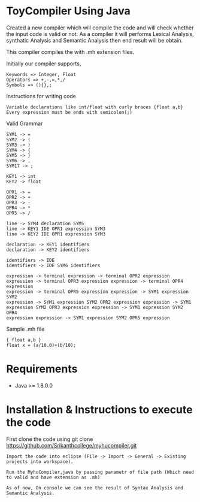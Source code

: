 ToyCompiler Using Java 
=======================

Created a new compiler which will compile the code and will check whether the input code is valid or not.
As a compiler it will performs Lexical Analysis, synthatic Analysis and Semantic Analysis then end result will be obtain.

This compiler compiles the with .mh extension files.

Initially our compiler supports,

    Keywords => Integer, Float
    Operators => +,-,=,*,/
    Symbols => (){},;

Instructions for writing code
  
    Variable declarations like int/float with curly braces {float a,b}
    Every expression must be ends with semicolon(;)
    
Valid Grammar

	SYM1 -> =
	SYM2 -> (
	SYM3 -> )
	SYM4 -> {
	SYM5 -> }
	SYM6 -> ,
	SYM17 -> ;
	
	KEY1 -> int
	KEY2 -> float
	
	OPR1 -> =
	OPR2 -> +
	OPR3 -> -
	OPR4 -> *
	OPR5 -> /
	
	line -> SYM4 declaration SYM5
	line -> KEY1 IDE OPR1 expression SYM3
	line -> KEY2 IDE OPR1 expression SYM3
	
	declaration -> KEY1 identifiers 
	declaration -> KEY2 identifiers
	
	identifiers -> IDE
	identifiers -> IDE SYM6 identifiers
	
	expression -> terminal expression -> terminal OPR2 expression
	expression -> terminal OPR3 expression expression -> terminal OPR4 expression
	expression -> terminal OPR5 expression expression -> SYM1 expression SYM2
	expression -> SYM1 expression SYM2 OPR2 expression expression -> SYM1
	expression SYM2 OPR3 expression expression -> SYM1 expression SYM2 OPR4
	expression expression -> SYM1 expression SYM2 OPR5 expression
	
    
Sample .mh file
  
    { float a,b }
    float x = (a/10.0)+(b/10);


Requirements
============

* Java >= 1.8.0.0

Installation & Instructions to execute the code
================================================

First clone the code using
		git clone https://github.com/Srikanthcollege/myhucompiler.git

	Import the code into eclipse (File -> Import -> General -> Existing projects into workspace).

	Run the MyhuCompiler,java by passing parametr of file path (Which need to valid and have extension as .mh)

	As of now, On console we can see the result of Syntax Analysis and Semantic Analysis.

    
